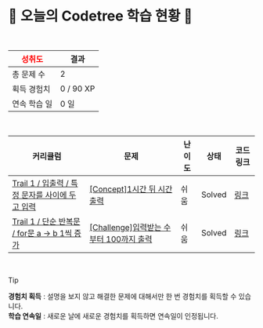 # 🌲 오늘의 Codetree 학습 현황 🌲

<br />

| <span style="color:red;display:block;text-align:center;"> **성취도**</span> | 결과 |
|---|---|
| 총 문제 수 | 2 |
| 획득 경험치 | 0 / 90 XP |
| 연속 학습 일 | 0 일 |

<br />

|커리큘럼|문제|난이도|상태|코드 링크|
|---|---|---|---|---|
|[Trail 1 / 입출력 / 특정 문자를 사이에 두고 입력](https://www.codetree.ai/trail-info/novice-low/)|[[Concept]1시간 뒤 시간 출력](https://www.codetree.ai/trails/complete/curated-cards/intro-print-one-hour-later/)|쉬움|Solved|[링크](https://github.com/joejaeyoung/codetree-TILs/blob/main/250209/1%EC%8B%9C%EA%B0%84%20%EB%92%A4%20%EC%8B%9C%EA%B0%84%20%EC%B6%9C%EB%A0%A5/print-one-hour-later.java)|
|[Trail 1 / 단순 반복문 / for문 a → b 1씩 증가](https://www.codetree.ai/trail-info/novice-low/)|[[Challenge]입력받는 수 부터 100까지 출력](https://www.codetree.ai/trails/complete/curated-cards/challenge-print-number-from-given-num-to-100/)|쉬움|Solved|[링크](https://github.com/joejaeyoung/codetree-TILs/blob/main/250209/%EC%9E%85%EB%A0%A5%EB%B0%9B%EB%8A%94%20%EC%88%98%20%EB%B6%80%ED%84%B0%20100%EA%B9%8C%EC%A7%80%20%EC%B6%9C%EB%A0%A5/print-number-from-given-num-to-100.java)|


<br />

> [!TIP]
> **경험치 획득** : 설명을 보지 않고 해결한 문제에 대해서만 한 번 경험치를 획득할 수 있습니다.  
> **학습 연속일** : 새로운 날에 새로운 경험치를 획득하면 연속일이 인정됩니다.

